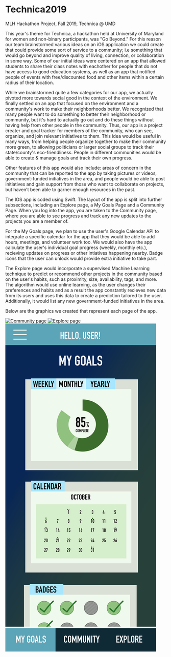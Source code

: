 # Technica2019
MLH Hackathon Project, Fall 2019, Technica @ UMD

This year's theme for Technica, a hackathon held at University of Maryland for women and non-binary participants, 
was "Go Beyond." For this reason our team brainstormed various ideas on an iOS application we could create that could
provide some sort of service to a community; i.e something that would go beyond and improve quality of living, connection, or collaboration in some way. Some of our initial ideas were centered on an app that allowed students 
to share their class notes with eachother for people that do not have access to good education systems, as well as an 
app that notified people of events with free/discounted food and other items within a certain radius of their location.

While we brainstormed quite a few categories for our app, we actually pivoted more towards social good in the context of the environment. We finally settled on an app that focused on the environment and a community's work to make their neighborhoods better. We recognized that many people want to do something to better their neighborhood or community, but it's hard to actually go out and do these things without having help from other people in the community. Thus, our app is a project creater and goal tracker for members of the community, who can see, organize, and join relevant initiatives to them. This idea would be useful in many ways, from helping people organize together to make their community more green, to allowing politicians or larger social groups to track their state/county's eco-friendliness. People in different communities would be able to create & manage goals and track their own progress.

Other features of this app would also include: areas of concern in the community that can be reported to the app by taking pictures or videos, government-funded initiatives in the area, and people would be able to post initiatives and gain support 
from those who want to collaborate on projects, but haven’t been able to garner enough resources in the past.
 
The IOS app is coded using Swift. The layout of the app is split into further subsections, including an Explore page, a My Goals Page and a Community Page. When you log into the app, you are taken to the Community page, where you are able to see progress and track any new updates to the projects you are a member of.

For the My Goals page, we plan to use the user's Google Calendar API to integrate a specific calendar for the app that they would be able to add hours, meetings, and volunteer work too. We would also have the app calculate the user's individual goal progress (weekly, monthly etc.), recieving updates on progress or other intiatives happening nearby. Badge icons that the user can unlock would provide extra initiative to take part.

The Explore page would incorporate a supervised Machine Learning technique to predict or recommend other projects in the community based on the user's habits, such as proximity, size, availability, tags, and more. The algorithm would use online learning, as the user changes their preferences and habits and as a result the app constantly recieves new data from its users and uses this data to create a prediction tailored to the user. Additionally, it would list any new government-funded initiatives in the area.

Below are the graphics we created that represent each page of the app.


![Community page](https://raw.githubusercontent.com/tyrakrehbiel/Technica2019/master/community_page.png)
![Explore page](https://raw.githubusercontent.com/tyrakrehbiel/Technica2019/master/explore_page.png)
![My Goals page](https://raw.githubusercontent.com/tyrakrehbiel/Technica2019/master/my_goals.png)



